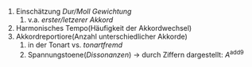 1. Einschätzung *Dur/Moll Gewichtung*
	1. v.a.  *erster/letzerer Akkord*
2. Harmonisches Tempo(Häufigkeit der Akkordwechsel)
3. Akkordreportiore(Anzahl unterschiedlicher Akkorde)
	1. in der Tonart vs. *tonartfremd*
	2. Spannungstoene(*Dissonanzen*) $\rightarrow$ durch Ziffern dargestellt: $A^{\text{add}9}$